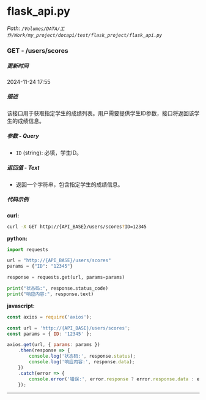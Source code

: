 # flask_api.py

*Path: `/Volumes/DATA/工作/Work/my_project/docapi/test/flask_project/flask_api.py`*

### GET - /users/scores

##### 更新时间

2024-11-24 17:55

##### 描述

该接口用于获取指定学生的成绩列表。用户需要提供学生ID参数，接口将返回该学生的成绩信息。

##### 参数 - Query

- `ID` (string): 必填，学生ID。

##### 返回值 - Text

- 返回一个字符串，包含指定学生的成绩信息。

##### 代码示例 

**curl:**

```bash
curl -X GET http://{API_BASE}/users/scores?ID=12345
```

**python:**

```python
import requests

url = "http://{API_BASE}/users/scores"
params = {"ID": "12345"}

response = requests.get(url, params=params)

print("状态码:", response.status_code)
print("响应内容:", response.text)
```

**javascript:**

```javascript
const axios = require('axios');

const url = 'http://{API_BASE}/users/scores';
const params = { ID: '12345' };

axios.get(url, { params: params })
    .then(response => {
        console.log('状态码:', response.status);
        console.log('响应内容:', response.data);
    })
    .catch(error => {
        console.error('错误:', error.response ? error.response.data : error.message);
    });
```
---

